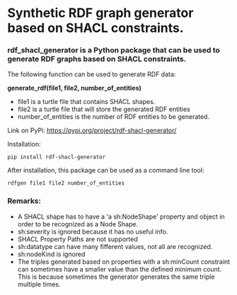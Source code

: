 
# Synthetic RDF graph generator based on SHACL constraints.

### rdf_shacl_generator is a Python package that can be used to generate RDF graphs based on SHACL constraints.

The following function can be used to generate RDF data:

__generate_rdf(file1, file2, number_of_entities)__
- file1 is a turtle file that contains SHACL shapes.
- file2 is a turtle file that will store the generated RDF entities
- number_of_entities is the number of RDF entities to be generated.

Link on PyPi: https://pypi.org/project/rdf-shacl-generator/

Installation: 

```pip install rdf-shacl-generator```

After installation, this package can be used as a command line tool:

```rdfgen file1 file2 number_of_entities```

### Remarks:
- A SHACL shape has to have a 'a sh:NodeShape' property and object in order to be recognized as a Node Shape.
- sh:severity is ignored because it has no useful info.
- SHACL Property Paths are not supported
- sh:datatype can have many fifferent values, not all are recognized.
- sh:nodeKind is ignored
- The triples generated based on properties with a sh:minCount constraint can sometimes have a smaller value than the defined minimum count. This is because sometimes the generator generates the same triple multiple times. 
